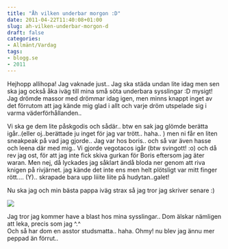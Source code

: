 ```yaml
---
title: "Åh vilken underbar morgon :D"
date: 2011-04-22T11:40:08+01:00
slug: ah-vilken-underbar-morgon-d
draft: false
categories:
- Allmänt/Vardag
tags:
- blogg.se
- 2011
---
```

Hejhopp allihopa! Jag vaknade just.. Jag ska städa undan lite idag men sen ska jag också åka iväg till mina små söta underbara sysslingar :D mysigt! Jag drömde massor med drömmar idag igen, men minns knappt inget av det förrutom att jag kände mig glad i allt och varje dröm utspelade sig i varma väderförhållanden..  
  
Vi ska ge dem lite påskgodis och sådär.. btw en sak jag glömde berätta igår..(eller oj..berättade ju inget för jag var trött.. haha.. ) men ni får en liten sneakpeak på vad jag gjorde.. Jag var hos boris.. och så var även hasse och leena där med mig.. Vi gjorde vegotacos igår (btw svingott! :o) och då rev jag ost, för att jag inte fick skiva gurkan för Boris eftersom jag äter waran. Men nej, då lyckades jag såklart ändå bloda ner genom att riva knigen på rivjärnet. jag kände det inte ens men helt plötsligt var mitt finger rött.... (Y).. skrapade bara upp liiite liite på hudytan..galet!  
  
Nu ska jag och min bästa pappa iväg strax så jag tror jag skriver senare :)  
  
![](/assets/images/blogg.se/dsc08856_144285725.jpg)  
  
Jag tror jag kommer have a blast hos mina sysslingar.. Dom älskar nämligen att leka, precis som jag ^.^  
Och så har dom en asstor studsmatta.. haha. Ohmy! nu blev jag ännu mer peppad än förrut..